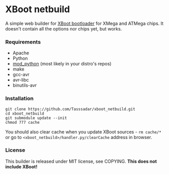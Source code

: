 # XBoot netbuild
A simple web builder for [XBoot bootloader](https://github.com/alexforencich/xboot)
for XMega and ATMega chips. It doesn't contain all the options nor chips yet, but works.

### Requirements
* Apache
* Python
* [mod_python](http://modpython.org/) (most likely in your distro's repos)
* make
* gcc-avr
* avr-libc
* binutils-avr

### Installation
    git clone https://github.com/Tasssadar/xboot_netbuild.git
    cd xboot_netbuild
    git submodule update --init
    chmod 777 cache

You should also clear cache when you update XBoot sources - `rm cache/*` or
go to `<xboot_netbuild>/handler.py/clearCache` address in browser.

### License
This builder is released under MIT license, see COPYING.
**This does not include XBoot!**
